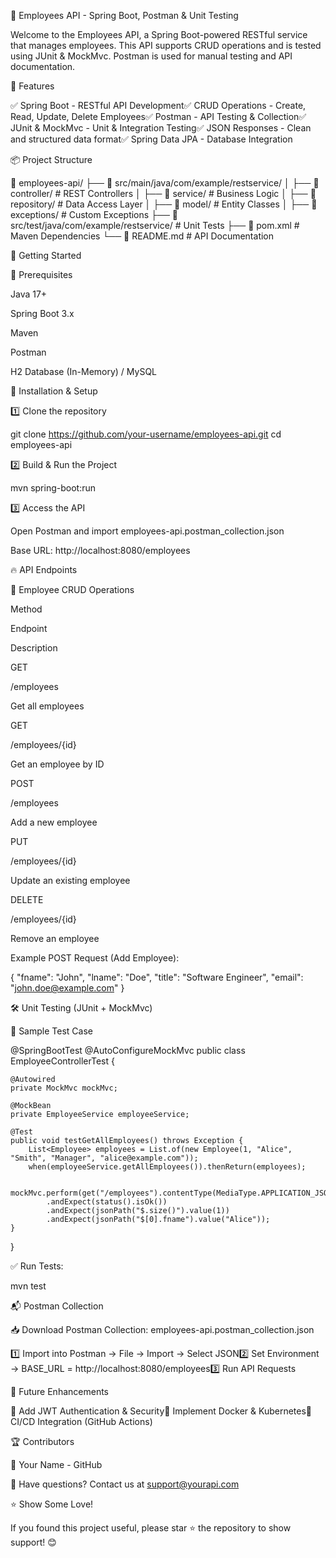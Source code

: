 🌟 Employees API - Spring Boot, Postman & Unit Testing

Welcome to the Employees API, a Spring Boot-powered RESTful service that manages employees. This API supports CRUD operations and is tested using JUnit & MockMvc. Postman is used for manual testing and API documentation.

📌 Features

✅ Spring Boot - RESTful API Development✅ CRUD Operations - Create, Read, Update, Delete Employees✅ Postman - API Testing & Collection✅ JUnit & MockMvc - Unit & Integration Testing✅ JSON Responses - Clean and structured data format✅ Spring Data JPA - Database Integration

📦 Project Structure

📂 employees-api/
├── 📂 src/main/java/com/example/restservice/
│   ├── 📂 controller/    # REST Controllers
│   ├── 📂 service/       # Business Logic
│   ├── 📂 repository/    # Data Access Layer
│   ├── 📂 model/         # Entity Classes
│   ├── 📂 exceptions/    # Custom Exceptions
├── 📂 src/test/java/com/example/restservice/  # Unit Tests
├── 📄 pom.xml           # Maven Dependencies
└── 📄 README.md         # API Documentation

🚀 Getting Started

🔧 Prerequisites

Java 17+

Spring Boot 3.x

Maven

Postman

H2 Database (In-Memory) / MySQL

🔨 Installation & Setup

1️⃣ Clone the repository

git clone https://github.com/your-username/employees-api.git
cd employees-api

2️⃣ Build & Run the Project

mvn spring-boot:run

3️⃣ Access the API

Open Postman and import employees-api.postman_collection.json

Base URL: http://localhost:8080/employees

🔥 API Endpoints

📍 Employee CRUD Operations

Method

Endpoint

Description

GET

/employees

Get all employees

GET

/employees/{id}

Get an employee by ID

POST

/employees

Add a new employee

PUT

/employees/{id}

Update an existing employee

DELETE

/employees/{id}

Remove an employee

Example POST Request (Add Employee):

{
  "fname": "John",
  "lname": "Doe",
  "title": "Software Engineer",
  "email": "john.doe@example.com"
}

🛠️ Unit Testing (JUnit + MockMvc)

📝 Sample Test Case

@SpringBootTest
@AutoConfigureMockMvc
public class EmployeeControllerTest {

    @Autowired
    private MockMvc mockMvc;

    @MockBean
    private EmployeeService employeeService;

    @Test
    public void testGetAllEmployees() throws Exception {
        List<Employee> employees = List.of(new Employee(1, "Alice", "Smith", "Manager", "alice@example.com"));
        when(employeeService.getAllEmployees()).thenReturn(employees);

        mockMvc.perform(get("/employees").contentType(MediaType.APPLICATION_JSON))
            .andExpect(status().isOk())
            .andExpect(jsonPath("$.size()").value(1))
            .andExpect(jsonPath("$[0].fname").value("Alice"));
    }
}

✅ Run Tests:

mvn test

📬 Postman Collection

📥 Download Postman Collection: employees-api.postman_collection.json

1️⃣ Import into Postman → File → Import → Select JSON2️⃣ Set Environment → BASE_URL = http://localhost:8080/employees3️⃣ Run API Requests

🎯 Future Enhancements

🔹 Add JWT Authentication & Security🔹 Implement Docker & Kubernetes🔹 CI/CD Integration (GitHub Actions)

🏆 Contributors

👤 Your Name - GitHub

📧 Have questions? Contact us at support@yourapi.com

⭐ Show Some Love!

If you found this project useful, please star ⭐ the repository to show support! 😊
